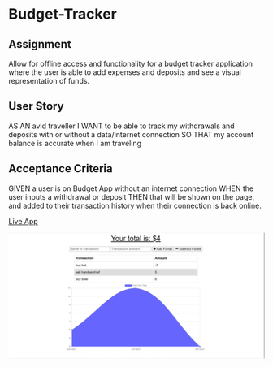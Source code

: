 # Budget-Tracker

## Assignment

Allow for offline access and functionality for a budget tracker application where the user is able to add expenses and deposits and see a visual representation of funds.

## User Story

AS AN avid traveller I WANT to be able to track my withdrawals and deposits with or without a data/internet connection SO THAT my account balance is accurate when I am traveling

## Acceptance Criteria

GIVEN a user is on Budget App without an internet connection WHEN the user inputs a withdrawal or deposit THEN that will be shown on the page, and added to their transaction history when their connection is back online.

[Live App](https://cyrons-budget-tracker.herokuapp.com/)

![Screenshot](budget-app.png)